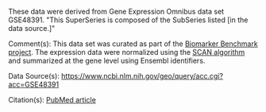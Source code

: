 These data were derived from Gene Expression Omnibus data set GSE48391. "This SuperSeries is composed of the SubSeries listed [in the data source.]"

Comment(s): This data set was curated as part of the [Biomarker Benchmark project](https://osf.io/ssk3t/). The expression data were normalized using the [SCAN algorithm](https://bioconductor.org/packages/release/bioc/html/SCAN.UPC.html) and summarized at the gene level using Ensembl identifiers.

Data Source(s): https://www.ncbi.nlm.nih.gov/geo/query/acc.cgi?acc=GSE48391

Citation(s): [PubMed article](https://www.ncbi.nlm.nih.gov/pubmed/24098497)
